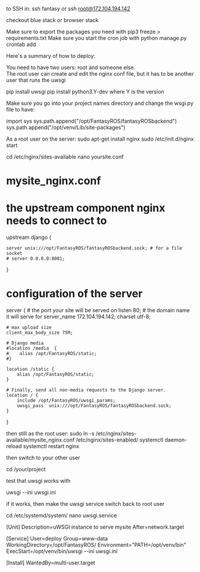 to SSH in:
ssh fantasy 
or 
ssh root@172.104.194.142

checkout blue stack or browser stack

Make sure to export the packages you need with pip3 freeze > requirements.txt
Make sure you start the cron job with python manage.py crontab add



Here's a summary of how to deploy:

You need to have two users: root and someone else.  
The root user can create and edit the nginx conf file, but 
it has to be another user that runs the uwsgi 

pip install uwsgi
pip install python3.Y-dev where Y is the version

Make sure you go into your project names directory and change the wsgi.py file to have:

import sys
sys.path.append("/opt/FantasyROS/fantasyROSbackend")
sys.path.append("/opt/venv/Lib/site-packages")


As a root user on the server:
sudo apt-get install nginx
sudo /etc/init.d/nginx start 

cd /etc/nginx/sites-available
nano yoursite.conf

# mysite_nginx.conf

# the upstream component nginx needs to connect to
upstream django {

    server unix:///opt/FantasyROS/fantasyROSbackend.sock; # for a file socket
    # server 0.0.0.0:8001;
}

# configuration of the server
server {
    # the port your site will be served on
    listen      80;
    # the domain name it will serve for
    server_name 172.104.194.142;
    charset     utf-8;

    # max upload size
    client_max_body_size 75M;

    # Django media
    #location /media  {
    #    alias /opt/FantasyROS/static;
    #}

    location /static {
        alias /opt/FantasyROS/static;
    }

    # Finally, send all non-media requests to the Django server.
    location / {
        include /opt/FantasyROS/uwsgi_params;
        uwsgi_pass  unix:///opt/FantasyROS/fantasyROSbackend.sock;
    }
}


then still as the root user:
sudo ln -s /etc/nginx/sites-available/mysite_nginx.conf /etc/nginx/sites-enabled/
systemctl daemon-reload
systemctl restart nginx

then switch to your other user

cd /your/project

test that uwsgi works with 

uwsgi --ini uwsgi.ini


if it works, then make the uwsgi service
switch back to root user

cd /etc/systemd/system/
nano uwsgi.service


[Unit]
Description=uWSGI instance to serve mysite
After=network.target

[Service]
User=deploy 
Group=www-data
WorkingDirectory=/opt/FantasyROS/
Environment="PATH=/opt/venv/bin"
ExecStart=/opt/venv/bin/uwsgi --ini uwsgi.ini

[Install]
WantedBy=multi-user.target


